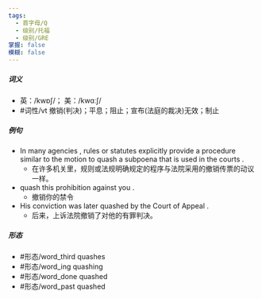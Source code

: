 ```yaml
---
tags:
  - 首字母/Q
  - 级别/托福
  - 级别/GRE
掌握: false
模糊: false
---
```

##### 词义
- 英：/kwɒʃ/； 美：/kwɑːʃ/
- #词性/vt  撤销(判决)；平息；阻止；宣布(法庭的裁决)无效；制止
##### 例句
- In many agencies , rules or statutes explicitly provide a procedure similar to the motion to quash a subpoena that is used in the courts .
	- 在许多机关里，规则或法规明确规定的程序与法院采用的撤销传票的动议一样。
- quash this prohibition against you .
	- 撤销你的禁令
- His conviction was later quashed by the Court of Appeal .
	- 后来，上诉法院撤销了对他的有罪判决。
##### 形态
- #形态/word_third quashes
- #形态/word_ing quashing
- #形态/word_done quashed
- #形态/word_past quashed
